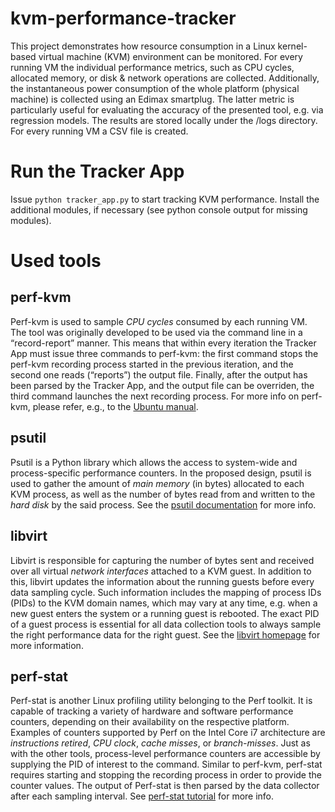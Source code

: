 # kvm-performance-tracker
This project demonstrates how resource consumption in a Linux kernel-based virtual machine (KVM) environment can be monitored.
For every running VM the individual performance metrics, such as CPU cycles, allocated memory, or disk & network operations are collected. Additionally, the instantaneous power consumption of the whole platform (physical machine) is collected using an Edimax smartplug. The latter metric is particularly useful for evaluating the accuracy of the presented tool, e.g. via regression models.
The results are stored locally under the /logs directory. For every running VM a CSV file is created.

# Run the Tracker App
Issue `python tracker_app.py` to start tracking KVM performance. Install the additional modules, if necessary (see python console output for missing modules).

# Used tools
## perf-kvm
Perf-kvm is used to sample *CPU cycles* consumed by each running VM. The tool was originally developed to be used via the command line in a “record-report” manner. This means that within every iteration the Tracker App must issue three commands to perf-kvm: the first command stops the perf-kvm recording process started in the previous iteration, and the second one reads (“reports”) the output file. Finally, after the output has been parsed by the Tracker App, and the output file can be overriden, the third command launches the next recording process. For more info on perf-kvm, please refer, e.g., to the [Ubuntu manual](http://manpages.ubuntu.com/manpages/trusty/man1/perf-kvm.1.html "Ubuntu manpages - perf kvm").

## psutil
Psutil is a Python library which allows the access to system-wide and process-specific performance counters. In the proposed design, psutil is used to gather the amount of *main memory* (in bytes) allocated to each KVM process, as well as the number of bytes read from and written to the *hard disk* by the said process. See the [psutil documentation](https://pypi.python.org/pypi/psutil "Psutil documentation") for more info.

## libvirt
Libvirt is responsible for capturing the number of bytes sent and received over all virtual *network interfaces* attached to a KVM guest. In addition to this, libvirt updates the information about the running guests before every data sampling cycle. Such information includes the mapping of process IDs (PIDs) to the KVM domain names, which may vary at any time, e.g. when a new guest enters the system or a running guest is rebooted. The exact PID of a guest process is essential for all data collection tools to always sample the right performance data for the right guest. See the [libvirt homepage](http://libvirt.org/ "Libvirt homepage") for more information.

## perf-stat
Perf-stat is another Linux profiling utility belonging to the Perf toolkit. It is capable of tracking a variety of hardware and software performance counters, depending on their availability on the respective platform.  Examples of counters supported by Perf on the Intel Core i7 architecture are *instructions retired*, *CPU clock*, *cache misses*, or *branch-misses*. Just as with the other tools, process-level performance counters are accessible by supplying the PID of interest to the command. Similar to perf-kvm, perf-stat requires starting and stopping the recording process in order to provide the counter values. The output of Perf-stat is then parsed by the data collector after each sampling interval. See [perf-stat tutorial](https://perf.wiki.kernel.org/index.php/Tutorial#Counting_with_perf_stat "perf-stat tutorial") for more info.
